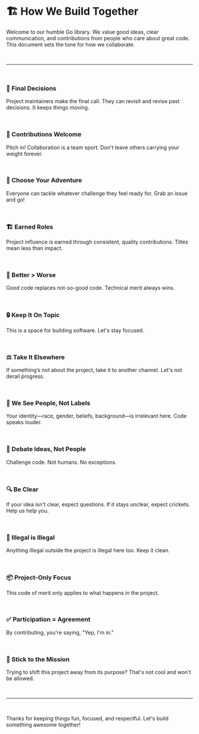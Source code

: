 # 🏗️ How We Build Together

Welcome to our humble Go library. We value good ideas, clear communication, and contributions from people who care about great code. This document sets the tone for how we collaborate.

<br/>

---

<br/>

### 🧠 Final Decisions

Project maintainers make the final call. They can revisit and revise past decisions. It keeps things moving.

<br/>

### 🧰 Contributions Welcome

Pitch in! Collaboration is a team sport. Don't leave others carrying your weight forever.

<br/>

### 🎯 Choose Your Adventure

Everyone can tackle whatever challenge they feel ready for. Grab an issue and go!

<br/>

### 🏗️ Earned Roles

Project influence is earned through consistent, quality contributions. Titles mean less than impact.

<br/>

### 🧪 Better > Worse

Good code replaces not-so-good code. Technical merit always wins.

<br/>

### 🔒 Keep It On Topic

This is a space for building software. Let's stay focused.

<br/>

### ⚖️ Take It Elsewhere

If something’s not about the project, take it to another channel. Let's not derail progress.

<br/>

### 🫶 We See People, Not Labels

Your identity—race, gender, beliefs, background—is irrelevant here. Code speaks louder.

<br/>

### 💬 Debate Ideas, Not People

Challenge code. Not humans. No exceptions.

<br/>

### 🔍 Be Clear

If your idea isn't clear, expect questions. If it stays unclear, expect crickets. Help us help you.

<br/>

### 🚫 Illegal is Illegal

Anything illegal outside the project is illegal here too. Keep it clean.

<br/>

### 📦 Project-Only Focus

This code of merit only applies to what happens *in* the project.

<br/>

### ✅ Participation = Agreement

By contributing, you're saying, "Yep, I'm in."

<br/>

### 🎯 Stick to the Mission

Trying to shift this project away from its purpose? That's not cool and won't be allowed.

<br/>

---

<br/>

Thanks for keeping things fun, focused, and respectful. Let's build something awesome together!
